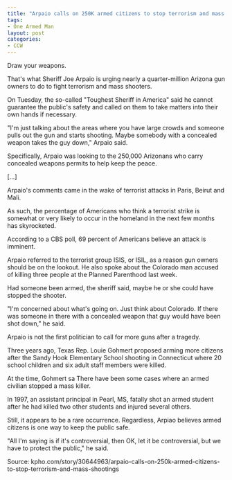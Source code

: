 ```yaml
---
title: "Arpaio calls on 250K armed citizens to stop terrorism and mass shootings"
tags:
- One Armed Man
layout: post
categories:
- CCW
---
```


Draw your weapons.

That's what Sheriff Joe Arpaio is urging nearly a quarter-million Arizona gun owners to do to fight terrorism and mass shooters.

On Tuesday, the so-called "Toughest Sheriff in America" said he cannot guarantee the public's safety and called on them to take matters into their own hands if necessary.

"I'm just talking about the areas where you have large crowds and someone pulls out the gun and starts shooting. Maybe somebody with a concealed weapon takes the guy down," Arpaio said.

Specifically, Arpaio was looking to the 250,000 Arizonans who carry concealed weapons permits to help keep the peace.

\[...\]

Arpaio's comments came in the wake of terrorist attacks in Paris, Beirut and Mali.

As such, the percentage of Americans who think a terrorist strike is somewhat or very likely to occur in the homeland in the next few months has skyrocketed.

According to a CBS poll, 69 percent of Americans believe an attack is imminent.

Arpaio referred to the terrorist group ISIS, or ISIL, as a reason gun owners should be on the lookout. He also spoke about the Colorado man accused of killing three people at the Planned Parenthood last week.

Had someone been armed, the sheriff said, maybe he or she could have stopped the shooter.

"I'm concerned about what's going on. Just think about Colorado. If there was someone in there with a concealed weapon that guy would have been shot down," he said.

Arpaio is not the first politician to call for more guns after a tragedy.

Three years ago, Texas Rep. Louie Gohmert proposed arming more citizens after the Sandy Hook Elementary School shooting in Connecticut where 20 school children and six adult staff members were killed.

At the time, Gohmert sa
There have been some cases where an armed civilian stopped a mass killer.

In 1997, an assistant principal in Pearl, MS, fatally shot an armed student after he had killed two other students and injured several others.

Still, it appears to be a rare occurrence. Regardless, Arpiao believes armed citizens is one way to keep the public safe.

"All I'm saying is if it's controversial, then OK, let it be controversial, but we have to protect the public," he said.

Source: kpho.com/story/30644963/arpaio-calls-on-250k-armed-citizens-to-stop-terrorism-and-mass-shootings